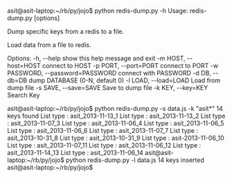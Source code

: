 asit@asit-laptop:~/rb/py/jojo$ python redis-dump.py -h
Usage: redis-dump.py [options]

Dump specific keys from a redis to a file.

Load data from a file to redis.

Options:
  -h, --help            show this help message and exit
  -m HOST, --host=HOST  connect to HOST
  -p PORT, --port=PORT  connect to PORT
  -w PASSWORD, --password=PASSWORD
                        connect with PASSWORD
  -d DB, --db=DB        dump DATABASE (0-N, default 0)
  -l LOAD, --load=LOAD  Load from dump file
  -s SAVE, --save=SAVE  Save to dump file
  -k KEY, --key=KEY     Search Key

asit@asit-laptop:~/rb/py/jojo$ python redis-dump.py -s data.js -k "asit*"
14  keys found
List type :  asit_2013-11-13_1
List type :  asit_2013-11-13_2
List type :  asit_2013-11-07_3
List type :  asit_2013-11-06_4
List type :  asit_2013-11-06_5
List type :  asit_2013-11-06_6
List type :  asit_2013-11-07_7
List type :  asit_2013-10-31_8
List type :  asit_2013-10-31_9
List type :  asit-2013-11-06_10
List type :  asit_2013-11-07_11
List type :  asit_2013-11-06_12
List type :  asit_2013-11-14_13
List type :  asit_2013-11-06_14
asit@asit-laptop:~/rb/py/jojo$ python redis-dump.py -l data.js
14  keys inserted
asit@asit-laptop:~/rb/py/jojo$ 
